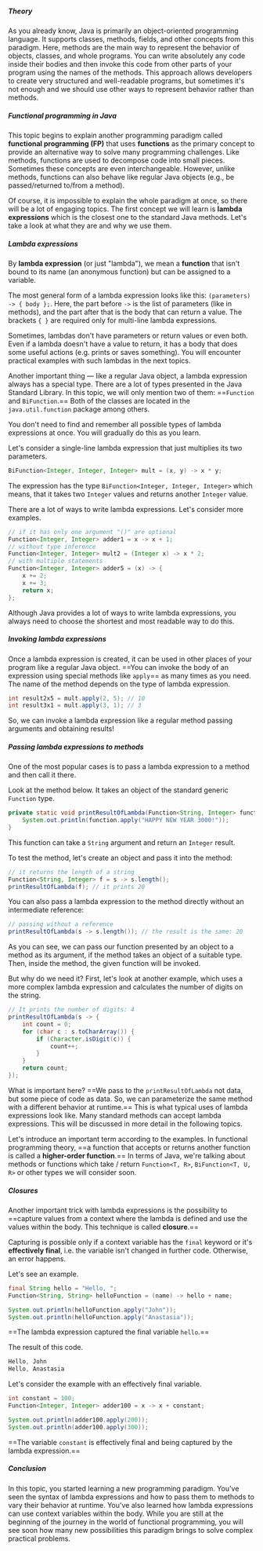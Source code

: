 ##### Theory

As you already know, Java is primarily an object-oriented programming language. It supports classes, methods, fields, and other concepts from this paradigm. Here, methods are the main way to represent the behavior of objects, classes, and whole programs. You can write absolutely any code inside their bodies and then invoke this code from other parts of your program using the names of the methods. This approach allows developers to create very structured and well-readable programs, but sometimes it's not enough and we should use other ways to represent behavior rather than methods.

##### Functional programming in Java

This topic begins to explain another programming paradigm called **functional programming (FP)** that uses **functions** as the primary concept to provide an alternative way to solve many programming challenges. Like methods, functions are used to decompose code into small pieces. Sometimes these concepts are even interchangeable. However, unlike methods, functions can also behave like regular Java objects (e.g., be passed/returned to/from a method).

Of course, it is impossible to explain the whole paradigm at once, so there will be a lot of engaging topics. The first concept we will learn is **lambda expressions** which is the closest one to the standard Java methods. Let's take a look at what they are and why we use them.

##### Lambda expressions

By **lambda expression** (or just "lambda"), we mean a **function** that isn't bound to its name (an anonymous function) but can be assigned to a variable.

The most general form of a lambda expression looks like this: `(parameters) -> { body };`. Here, the part before `->` is the list of parameters (like in methods), and the part after that is the body that can return a value. The brackets `{ }` are required only for multi-line lambda expressions.

Sometimes, lambdas don't have parameters or return values or even both. Even if a lambda doesn't have a value to return, it has a body that does some useful actions (e.g. prints or saves something). You will encounter practical examples with such lambdas in the next topics.

Another important thing — like a regular Java object, a lambda expression always has a special type. There are a lot of types presented in the Java Standard Library. In this topic, we will only mention two of them: ==`Function` and `BiFunction`.== Both of the classes are located in the `java.util.function` package among others.

You don't need to find and remember all possible types of lambda expressions at once. You will gradually do this as you learn.

Let's consider a single-line lambda expression that just multiplies its two parameters.

```java
BiFunction<Integer, Integer, Integer> mult = (x, y) -> x * y;
```

The expression has the type `BiFunction<Integer, Integer, Integer>` which means, that it takes two `Integer` values and returns another `Integer` value.

There are a lot of ways to write lambda expressions. Let's consider more examples.

```java
// if it has only one argument "()" are optional
Function<Integer, Integer> adder1 = x -> x + 1;
// without type inference
Function<Integer, Integer> mult2 = (Integer x) -> x * 2;
// with multiple statements
Function<Integer, Integer> adder5 = (x) -> {
    x += 2;
    x += 3;
    return x;
};
```

Although Java provides a lot of ways to write lambda expressions, you always need to choose the shortest and most readable way to do this.

##### Invoking lambda expressions

Once a lambda expression is created, it can be used in other places of your program like a regular Java object. ==You can invoke the body of an expression using special methods like `apply`== as many times as you need. The name of the method depends on the type of lambda expression.

```java
int result2x5 = mult.apply(2, 5); // 10
int result3x1 = mult.apply(3, 1); // 3
```

So, we can invoke a lambda expression like a regular method passing arguments and obtaining results!

##### Passing lambda expressions to methods

One of the most popular cases is to pass a lambda expression to a method and then call it there.

Look at the method below. It takes an object of the standard generic `Function` type.

```java
private static void printResultOfLambda(Function<String, Integer> function) {
    System.out.println(function.apply("HAPPY NEW YEAR 3000!"));
}
```

This function can take a `String` argument and return an `Integer` result.

To test the method, let's create an object and pass it into the method:

```java
// it returns the length of a string
Function<String, Integer> f = s -> s.length();
printResultOfLambda(f); // it prints 20
```

You can also pass a lambda expression to the method directly without an intermediate reference:

```java
// passing without a reference
printResultOfLambda(s -> s.length()); // the result is the same: 20
```

As you can see, we can pass our function presented by an object to a method as its argument, if the method takes an object of a suitable type. Then, inside the method, the given function will be invoked.

But why do we need it? First, let's look at another example, which uses a more complex lambda expression and calculates the number of digits on the string.

```java
// It prints the number of digits: 4
printResultOfLambda(s -> {
    int count = 0;
    for (char c : s.toCharArray()) {
        if (Character.isDigit(c)) {
            count++;
        }
    }
    return count;
});
```

What is important here? ==We pass to the `printResultOfLambda` not data, but some piece of code as data. So, we can parameterize the same method with a different behavior at runtime.== This is what typical uses of lambda expressions look like. Many standard methods can accept lambda expressions. This will be discussed in more detail in the following topics.

Let's introduce an important term according to the examples. In functional programming theory, ==a function that accepts or returns another function is called a **higher-order function**.== In terms of Java, we're talking about methods or functions which take / return `Function<T, R>`, `BiFunction<T, U, R>` or other types we will consider soon.

##### Closures

Another important trick with lambda expressions is the possibility to ==capture values from a context where the lambda is defined and use the values within the body. This technique is called **closure**.==

Capturing is possible only if a context variable has the `final` keyword or it's **effectively final**, i.e. the variable isn't changed in further code. Otherwise, an error happens.

Let's see an example.

```java
final String hello = "Hello, ";
Function<String, String> helloFunction = (name) -> hello + name;

System.out.println(helloFunction.apply("John"));
System.out.println(helloFunction.apply("Anastasia"));
```

==The lambda expression captured the final variable `hello`.==

The result of this code.

```java
Hello, John
Hello, Anastasia
```

Let's consider the example with an effectively final variable.

```java
int constant = 100;
Function<Integer, Integer> adder100 = x -> x + constant;

System.out.println(adder100.apply(200));
System.out.println(adder100.apply(300));
```

==The variable `constant` is effectively final and being captured by the lambda expression.==

##### Conclusion

In this topic, you started learning a new programming paradigm. You've seen the syntax of lambda expressions and how to pass them to methods to vary their behavior at runtime. You've also learned how lambda expressions can use context variables within the body. While you are still at the beginning of the journey in the world of functional programming, you will see soon how many new possibilities this paradigm brings to solve complex practical problems.
